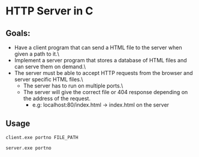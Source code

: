 # HTTP Server in C

## Goals:

- Have a client program that can send a HTML file to the server when given a path to it.\
- Implement a server program that stores a database of HTML files and can serve them on demand.\
- The server must be able to accept HTTP requests from the browser and server specific HTML files.\
  - The server has to run on multiple ports.\
  - The server will give the correct file or 404 response depending on the address of the request.
    - e.g: localhost:80/index.html -> index.html on the server

 ## Usage

```
client.exe portno FILE_PATH
```

```
server.exe portno
```
